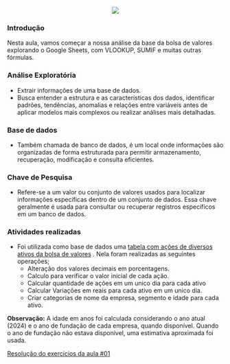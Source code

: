 <p  align="center">
 <img src="./img/Imersão em Python (1).png">
</p>

### Introdução
Nesta aula, vamos começar a nossa análise da base da bolsa de valores explorando o Google Sheets, com VLOOKUP, SUMIF e muitas outras fórmulas.

### Análise Exploratória 
- Extrair informações de uma base de dados.
- Busca entender a estrutura e as características dos dados, identificar padrões, tendências, anomalias e relações entre variáveis antes de aplicar modelos mais complexos ou realizar análises mais detalhadas.

### Base de dados
-  Também chamada de banco de dados, é um local onde informações são organizadas de forma estruturada para permitir armazenamento, recuperação, modificação e consulta eficientes.

### Chave de Pesquisa
- Refere-se a um valor ou conjunto de valores usados para localizar informações específicas dentro de um conjunto de dados. Essa chave geralmente é usada para consultar ou recuperar registros específicos em um banco de dados.


### Atividades realizadas
- Foi utilizada como base de dados uma  [tabela com  ações de diversos ativos da bolsa de valores](<dados/Tabela de ações.xlsx>) . Nela foram realizadas as seguintes operações;
    - Alteração dos valores decimais em porcentagens.
    - Calculo para verificar o valor inicial de cada ação.
    - Calcular quantidade de ações em um unico dia para cada ativo
    - Calcular Variações em reais para cada ativo em um unico dia.
    - Criar categorias de nome da empresa, segmento e idade para cada ativo.

**Observação:** A idade em anos foi calculada considerando o ano atual (2024) e o ano de fundação de cada empresa, quando disponível. Quando o ano de fundação não estava disponível, uma estimativa aproximada foi usada.

[Resolução do exercicios da aula #01](<analise-exploratoria-com-google-sheets/Imersão Python - Tabela de ações - #01.xlsx>)




